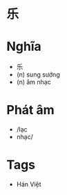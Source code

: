 # 乐

# Nghĩa
* 乐
* (n) sung sướng
* (n) âm nhạc

# Phát âm
* /lạc
*  nhạc/

# Tags
* Hán Việt

<script>window.HANZI_FIELD='乐';</script>
